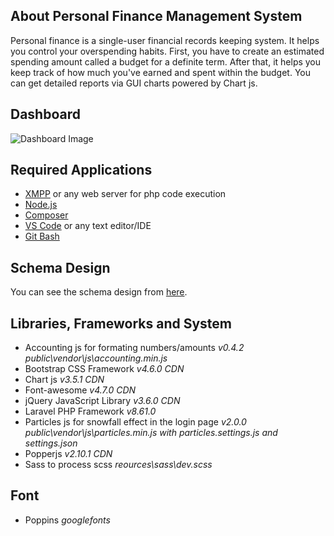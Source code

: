 ## About Personal Finance Management System

Personal finance is a single-user financial records keeping system. It helps you control your overspending habits. First, you have to create an estimated spending amount called a budget for a definite term. After that, it helps you keep track of how much you've earned and spent within the budget. You can get detailed reports via GUI charts powered by Chart js.

## Dashboard

![Dashboard Image](https://repository-images.githubusercontent.com/407355401/8d6267ae-6c7e-4423-a8b2-b0cb4d01f923)

## Required Applications

-   [XMPP](https://www.apachefriends.org/) or any web server for php code execution
-   [Node.js](https://nodejs.org/)
-   [Composer](https://getcomposer.org/)
-   [VS Code](https://code.visualstudio.com/) or any text editor/IDE
-   [Git Bash](https://git-scm.com/downloads)

## Schema Design

You can see the schema design from [here](https://dbdiagram.io/d/6142dfc5825b5b014604a4f8).

## Libraries, Frameworks and System

-   Accounting js for formating numbers/amounts _v0.4.2 public\vendor\js\accounting.min.js_
-   Bootstrap CSS Framework _v4.6.0 CDN_
-   Chart js _v3.5.1 CDN_
-   Font-awesome _v4.7.0 CDN_
-   jQuery JavaScript Library _v3.6.0 CDN_
-   Laravel PHP Framework _v8.61.0_
-   Particles js for snowfall effect in the login page _v2.0.0 public\vendor\js\particles.min.js with particles.settings.js and settings.json_
-   Popperjs _v2.10.1 CDN_
-   Sass to process scss _reources\sass\dev.scss_

## Font

-   Poppins _googlefonts_
